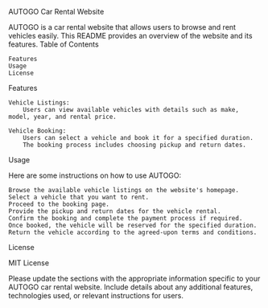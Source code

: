 AUTOGO Car Rental Website

AUTOGO is a car rental website that allows users to browse and rent vehicles easily. This README provides an overview of the website and its features.
Table of Contents

    Features
    Usage
    License

Features

    Vehicle Listings:
        Users can view available vehicles with details such as make, model, year, and rental price.

    Vehicle Booking:
        Users can select a vehicle and book it for a specified duration.
        The booking process includes choosing pickup and return dates.

Usage

Here are some instructions on how to use AUTOGO:

    Browse the available vehicle listings on the website's homepage.
    Select a vehicle that you want to rent.
    Proceed to the booking page.
    Provide the pickup and return dates for the vehicle rental.
    Confirm the booking and complete the payment process if required.
    Once booked, the vehicle will be reserved for the specified duration.
    Return the vehicle according to the agreed-upon terms and conditions.

License

MIT License

Please update the sections with the appropriate information specific to your AUTOGO car rental website. Include details about any additional features, technologies used, or relevant instructions for users.